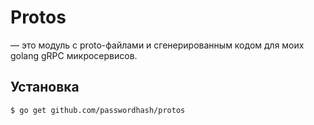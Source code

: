 # Protos

— это модуль с proto-файлами и сгенерированным кодом для моих golang gRPC микросервисов. 

## Установка 

```bash
$ go get github.com/passwordhash/protos
```
